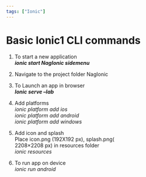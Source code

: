 ```yaml
---
tags: ["Ionic"]
---
```


# Basic Ionic1 CLI commands

1. To start a new application  
**_ionic start NagIonic sidemenu_**

2. Navigate to the project folder NagIonic

3. To Launch an app in browser  
**_Ionic serve –lab_**

4. Add platforms  
_ionic platform add ios_  
_ionic platform add android_  
_ionic platform add windows_

5. Add icon and splash  
Place icon.png (192X192 px), splash.png(  
2208×2208 px) in resources folder  
_ionic resources_

6. To run app on device  
_ionic run android_
